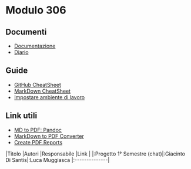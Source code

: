 # Modulo 306


## Documenti
- [Documentazione](Documenti/DocumentazioneCompleta.md)
- [Diario](Documenti/Diario.md)


## Guide
- [GitHub CheatSheet](Guide/github-cheatsheet.pdf)
- [MarkDown CheatSheet](Guide/markdownCheatSheet.md)
- [Impostare ambiente di lavoro](Guide/ImpostareAmbienteLavoro.md)


## Link utili
- [MD to PDF: Pandoc](http://www.pandoc.org)
- [MarkDown to PDF Converter](http://www.markdowntopdf.com/)
- [Create PDF Reports](https://medium.com/@sorenlind/create-pdf-reports-using-r-r-markdown-latex-and-knitr-on-windows-10-952b0c48bfa9#.49ii34y7a)


|Titolo                      |Autori             |Responsabile         |Link           |
|:Progetto 1° Semestre (chat)|:Giacinto Di Santis|:Luca Muggiasca      |:--------------|